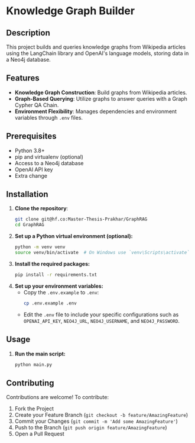 # Knowledge Graph Builder

## Description
This project builds and queries knowledge graphs from Wikipedia articles using the LangChain library and OpenAI's language models, storing data in a Neo4j database.

## Features
- **Knowledge Graph Construction**: Build graphs from Wikipedia articles.
- **Graph-Based Querying**: Utilize graphs to answer queries with a Graph Cypher QA Chain.
- **Environment Flexibility**: Manages dependencies and environment variables through `.env` files.

## Prerequisites
- Python 3.8+
- pip and virtualenv (optional)
- Access to a Neo4j database
- OpenAI API key
- Extra change

## Installation
1. **Clone the repository**:
    ```bash
    git clone git@hf.co:Master-Thesis-Prakhar/GraphRAG
    cd GraphRAG
    ```
2. **Set up a Python virtual environment (optional):**
    ```bash
    python -m venv venv
    source venv/bin/activate  # On Windows use `venv\Scripts\activate`
    ```
3. **Install the required packages:**
   ```bash
   pip install -r requirements.txt
   ```
4. **Set up your environment variables:**
   - Copy the `.env.example` to `.env`:
     ```bash
     cp .env.example .env
     ```
   - Edit the `.env` file to include your specific configurations such as `OPENAI_API_KEY`, `NEO4J_URL`, `NEO4J_USERNAME`, and `NEO4J_PASSWORD`.

## Usage

1. **Run the main script:**
    ```bash
    python main.py
    ```

## Contributing

Contributions are welcome! To contribute:
1. Fork the Project
2. Create your Feature Branch (`git checkout -b feature/AmazingFeature`)
3. Commit your Changes (`git commit -m 'Add some AmazingFeature'`)
4. Push to the Branch (`git push origin feature/AmazingFeature`)
5. Open a Pull Request
